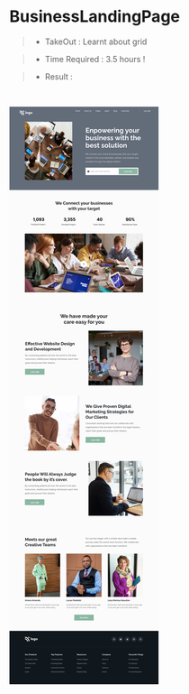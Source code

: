 # BusinessLandingPage

> - TakeOut : Learnt about grid

> - Time Required : 3.5 hours !

> - Result :

<br>

![Result](BusinessLandingPage.png)